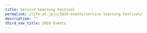 ```yaml
---
title: Service Learning Festival
permalink: /life-at-jpjc/2019-events/service-learning-festival/
description: ""
third_nav_title: 2019 Events
---
```


